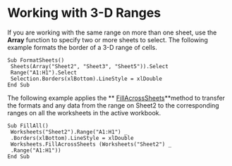 
# Working with 3-D Ranges

If you are working with the same range on more than one sheet, use the  **Array** function to specify two or more sheets to select. The following example formats the border of a 3-D range of cells.


```
Sub FormatSheets() 
 Sheets(Array("Sheet2", "Sheet3", "Sheet5")).Select 
 Range("A1:H1").Select 
 Selection.Borders(xlBottom).LineStyle = xlDouble 
End Sub
```


The following example applies the  ** [FillAcrossSheets](c006cee2-67a1-2f24-3061-a2eb32ee9ecf.md)**method to transfer the formats and any data from the range on Sheet2 to the corresponding ranges on all the worksheets in the active workbook.




```
Sub FillAll() 
 Worksheets("Sheet2").Range("A1:H1") _ 
 .Borders(xlBottom).LineStyle = xlDouble 
 Worksheets.FillAcrossSheets (Worksheets("Sheet2") _ 
 .Range("A1:H1")) 
End Sub
```


